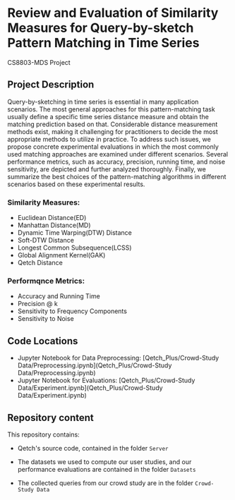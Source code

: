 # Review and Evaluation of Similarity Measures for Query-by-sketch Pattern Matching in Time Series
CS8803-MDS Project

## Project Description

Query-by-sketching in time series is essential in many application scenarios. The most general approaches for this pattern-matching task usually define a specific time series distance measure and obtain the matching prediction based on that. Considerable distance measurement methods exist, making it challenging for practitioners to decide the most appropriate methods to utilize in practice. To address such issues, we propose concrete experimental evaluations in which the most commonly used matching approaches are examined under different scenarios. Several performance metrics, such as accuracy, precision, running time, and noise sensitivity, are depicted and further analyzed thoroughly. Finally, we summarize the best choices of the pattern-matching algorithms in different scenarios based on these experimental results.


### Similarity Measures:

- Euclidean Distance(ED)
- Manhattan Distance(MD)
- Dynamic Time Warping(DTW) Distance
- Soft-DTW Distance
- Longest Common Subsequence(LCSS) 
- Global Alignment Kernel(GAK)
- Qetch Distance

### Performqnce Metrics:

- Accuracy and Running Time 
- Precision @ k
- Sensitivity to Frequency Components
- Sensitivity to Noise

## Code Locations

- Jupyter Notebook for Data Preprocessing: [Qetch_Plus/Crowd-Study Data/Preprocessing.ipynb](Qetch_Plus/Crowd-Study Data/Preprocessing.ipynb)
- Jupyter Notebook for Evaluations: [Qetch_Plus/Crowd-Study Data/Experiment.ipynb](Qetch_Plus/Crowd-Study Data/Experiment.ipynb)


## Repository content

This repository contains:

- Qetch's source code, contained in the folder `Server`

- The datasets we used to compute our user studies, and our performance evaluations are contained in the folder `Datasets`

- The collected queries from our crowd study are in the folder `Crowd-Study Data`
